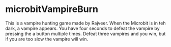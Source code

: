 # microbitVampireBurn
This is a vampire hunting game made by Rajveer. 
When the Microbit is in teh dark, a vampire appears. You have four seconds to defeat the vampire by pressing the a button multiple times. Defeat three vampires and you win, but if you are too slow the vampire will win.
